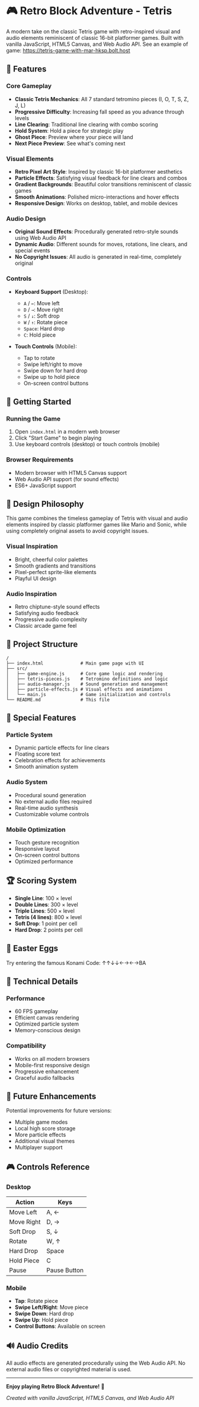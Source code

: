 # 🎮 Retro Block Adventure - Tetris

A modern take on the classic Tetris game with retro-inspired visual and audio elements reminiscent of classic 16-bit platformer games. Built with vanilla JavaScript, HTML5 Canvas, and Web Audio API.
See an example of game:
https://tetris-game-with-mar-hksp.bolt.host
## 🎯 Features

### Core Gameplay
- **Classic Tetris Mechanics**: All 7 standard tetromino pieces (I, O, T, S, Z, J, L)
- **Progressive Difficulty**: Increasing fall speed as you advance through levels
- **Line Clearing**: Traditional line clearing with combo scoring
- **Hold System**: Hold a piece for strategic play
- **Ghost Piece**: Preview where your piece will land
- **Next Piece Preview**: See what's coming next

### Visual Elements
- **Retro Pixel Art Style**: Inspired by classic 16-bit platformer aesthetics
- **Particle Effects**: Satisfying visual feedback for line clears and combos
- **Gradient Backgrounds**: Beautiful color transitions reminiscent of classic games
- **Smooth Animations**: Polished micro-interactions and hover effects
- **Responsive Design**: Works on desktop, tablet, and mobile devices

### Audio Design
- **Original Sound Effects**: Procedurally generated retro-style sounds using Web Audio API
- **Dynamic Audio**: Different sounds for moves, rotations, line clears, and special events
- **No Copyright Issues**: All audio is generated in real-time, completely original

### Controls
- **Keyboard Support** (Desktop):
  - `A` / `←`: Move left
  - `D` / `→`: Move right
  - `S` / `↓`: Soft drop
  - `W` / `↑`: Rotate piece
  - `Space`: Hard drop
  - `C`: Hold piece

- **Touch Controls** (Mobile):
  - Tap to rotate
  - Swipe left/right to move
  - Swipe down for hard drop
  - Swipe up to hold piece
  - On-screen control buttons

## 🚀 Getting Started

### Running the Game
1. Open `index.html` in a modern web browser
2. Click "Start Game" to begin playing
3. Use keyboard controls (desktop) or touch controls (mobile)

### Browser Requirements
- Modern browser with HTML5 Canvas support
- Web Audio API support (for sound effects)
- ES6+ JavaScript support

## 🎨 Design Philosophy

This game combines the timeless gameplay of Tetris with visual and audio elements inspired by classic platformer games like Mario and Sonic, while using completely original assets to avoid copyright issues.

### Visual Inspiration
- Bright, cheerful color palettes
- Smooth gradients and transitions
- Pixel-perfect sprite-like elements
- Playful UI design

### Audio Inspiration  
- Retro chiptune-style sound effects
- Satisfying audio feedback
- Progressive audio complexity
- Classic arcade game feel

## 📁 Project Structure

```
/
├── index.html              # Main game page with UI
├── src/
│   ├── game-engine.js      # Core game logic and rendering
│   ├── tetris-pieces.js    # Tetromino definitions and logic
│   ├── audio-manager.js    # Sound generation and management
│   ├── particle-effects.js # Visual effects and animations
│   └── main.js             # Game initialization and controls
└── README.md               # This file
```

## 🎪 Special Features

### Particle System
- Dynamic particle effects for line clears
- Floating score text
- Celebration effects for achievements
- Smooth animation system

### Audio System
- Procedural sound generation
- No external audio files required
- Real-time audio synthesis
- Customizable volume controls

### Mobile Optimization
- Touch gesture recognition
- Responsive layout
- On-screen control buttons
- Optimized performance

## 🏆 Scoring System

- **Single Line**: 100 × level
- **Double Lines**: 300 × level  
- **Triple Lines**: 500 × level
- **Tetris (4 lines)**: 800 × level
- **Soft Drop**: 1 point per cell
- **Hard Drop**: 2 points per cell

## 🎲 Easter Eggs

Try entering the famous Konami Code: ↑↑↓↓←→←→BA

## 🔧 Technical Details

### Performance
- 60 FPS gameplay
- Efficient canvas rendering
- Optimized particle system
- Memory-conscious design

### Compatibility
- Works on all modern browsers
- Mobile-first responsive design
- Progressive enhancement
- Graceful audio fallbacks

## 🎯 Future Enhancements

Potential improvements for future versions:
- Multiple game modes
- Local high score storage
- More particle effects
- Additional visual themes
- Multiplayer support

## 🎮 Controls Reference

### Desktop
| Action | Keys |
|--------|------|
| Move Left | A, ← |
| Move Right | D, → |
| Soft Drop | S, ↓ |
| Rotate | W, ↑ |
| Hard Drop | Space |
| Hold Piece | C |
| Pause | Pause Button |

### Mobile
- **Tap**: Rotate piece
- **Swipe Left/Right**: Move piece
- **Swipe Down**: Hard drop
- **Swipe Up**: Hold piece
- **Control Buttons**: Available on screen

## 🔊 Audio Credits

All audio effects are generated procedurally using the Web Audio API. No external audio files or copyrighted material is used.

---

**Enjoy playing Retro Block Adventure!** 🎊

*Created with vanilla JavaScript, HTML5 Canvas, and Web Audio API*
